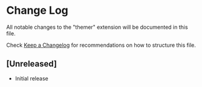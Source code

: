 # Change Log

All notable changes to the "themer" extension will be documented in this file.

Check [Keep a Changelog](http://keepachangelog.com/) for recommendations on how to structure this file.

## [Unreleased]

- Initial release